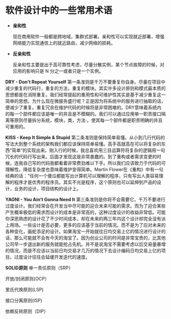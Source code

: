 # 软件设计中的一些常用术语

* **亲和性**

  现在商用软件一般都是跨地域，集群式部署。亲和性可以实现就近部署，增强网络能力实现通信上的就近路由，减少网络的损耗。
  
* **反亲和性**

  反亲和性主要是出于高可靠性考虑，尽量分散实例，某个节点故障的时候，对应用的影响只是 N 分之一或者只是一个实例。



**DRY - Don't Repeat Yourself**
第一条准则是千万不要重复你自身。尽量在项目中减少重复的代码行，重复的方法，重复的模块。其实许多设计原则和模式最本质的思想都是在消除重复。我们经常提起的重用性和可维护性其实是基于减少重复这一简单的思想。为什么现在微服务盛行呢？正是因为将系统中的服务进行抽取的话，便减少了重复。重复冗余在维护代码的时候将是非常困难的。DRY意味着系统内的每一个部件都应该是唯一的并且是不模糊的。我们可以通过应用单一职责接口隔离等原则尽量拆分系统，模块，类，方法·。使其每一个部件都是职责明确的并且可重用的。

**KISS - Keep It Simple & Stupid**
第二条准则是保持简单易懂。从小到几行代码的写法大到整个系统的架构我们都应该保持简单易懂。高手高就高在可以将复杂的东西“简单”的实现出来。刚入行的时候，我总喜欢用三目运算符将复杂的逻辑用一句冗长的代码行写出来。后面才发现这是非常愚蠢的。到了重构或者需求变更的时候，连我自己写的代码我都看着非常费劲难以下手。所以我们应该致力于代码的可理解性。降低复杂度也意味着维护变得简单。Martin Flower在《重构》中有一句经典的话："任何一个傻瓜都能写出计算机可以理解的程序，只有写出人类容易理解的程序才是优秀的程序员。其实不光是程序，这个原则也可以延伸到产品的设计，业务的设计，项目结构的设计上。

**YAGNI - You Ain’t Gonna Need It**
第三条准则是你将不会需要它。千万不要进行过度设计。我们经常会在开发当中尽可能的迎合未来可能的需求。而为了迎合某些产生概率极低的需求而设计的成本是非常高的，这种过度设计的收益非常低。可能你深思熟虑的设计花了不少时间成本，却在未来的两三年内这个设计却完全没有派上用场。一些设计是否必要，更多的应该基于当前的情况。而不是为了应对未来的各种变化，画蛇添足的设计。如果淘宝一开始就往日均交易上亿的情况进行设计的话，那么可能就不会有今天的淘宝了。因为创业公司的时间是非常宝贵的，比其他公司早一步退出新的服务就能抢占先机。并不是说淘宝不需要考虑以后交易量暴增的情况，而是不应该以当前日均交易才几万的情况下去设计编码日均交易上亿的项目。过度设计往往会延缓开发迭代的速度。

**SOLID原则**
单一责任原则（SRP）

开放/封闭原则(OCP）

里氏代换原则(LSP)

接口分离原则(ISP)

依赖反转原则（DIP）

